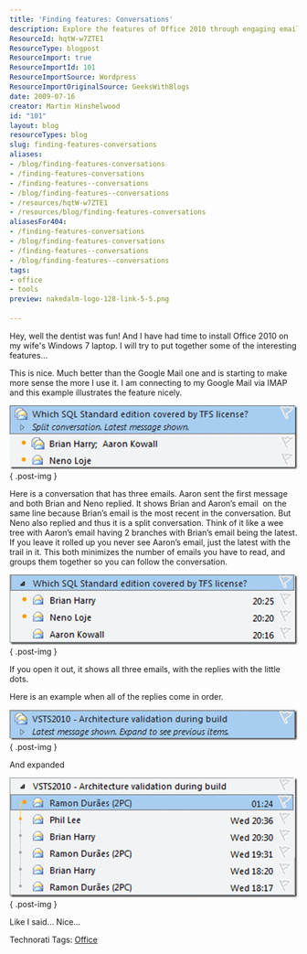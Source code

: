 ```yaml
---
title: 'Finding features: Conversations'
description: Explore the features of Office 2010 through engaging email conversations. Discover how to streamline your inbox and enhance your productivity today!
ResourceId: hqtW-w7ZTE1
ResourceType: blogpost
ResourceImport: true
ResourceImportId: 101
ResourceImportSource: Wordpress
ResourceImportOriginalSource: GeeksWithBlogs
date: 2009-07-16
creator: Martin Hinshelwood
id: "101"
layout: blog
resourceTypes: blog
slug: finding-features-conversations
aliases:
- /blog/finding-features-conversations
- /finding-features-conversations
- /finding-features--conversations
- /blog/finding-features--conversations
- /resources/hqtW-w7ZTE1
- /resources/blog/finding-features-conversations
aliasesFor404:
- /finding-features-conversations
- /blog/finding-features-conversations
- /finding-features--conversations
- /blog/finding-features--conversations
tags:
- office
- tools
preview: nakedalm-logo-128-link-5-5.png

---
```

Hey, well the dentist was fun! And I have had time to install Office 2010 on my wife's Windows 7 laptop. I will try to put together some of the interesting features…

This is nice. Much better than the Google Mail one and is starting to make more sense the more I use it. I am connecting to my Google Mail via IMAP and this example illustrates the feature nicely.

[![image](images/FindingfeaturesConversations_1343F-image_thumb_1-1-1.png)](http://blog.hinshelwood.com/files/2011/05/GWB-WindowsLiveWriter-FindingfeaturesConversations_1343F-image_4.png)
{ .post-img }

Here is a conversation that has three emails. Aaron sent the first message and both Brian and Neno replied. It shows Brian and Aaron’s email  on the same line because Brian’s email is the most recent in the conversation. But Neno also replied and thus it is a split conversation. Think of it like a wee tree with Aaron’s email having 2 branches with Brian’s email being the latest. If you leave it rolled up you never see Aaron’s email, just the latest with the trail in it. This both minimizes the number of emails you have to read, and groups them together so you can follow the conversation.

[![image](images/FindingfeaturesConversations_1343F-image_thumb-4-4.png)](http://blog.hinshelwood.com/files/2011/05/GWB-WindowsLiveWriter-FindingfeaturesConversations_1343F-image_2.png)
{ .post-img }

If you open it out, it shows all three emails, with the replies with the little dots.

Here is an example when all of the replies come in order.

[![image](images/FindingfeaturesConversations_1343F-image_thumb_2-2-2.png)](http://blog.hinshelwood.com/files/2011/05/GWB-WindowsLiveWriter-FindingfeaturesConversations_1343F-image_6.png)
{ .post-img }

And expanded

[![image](images/FindingfeaturesConversations_1343F-image_thumb_3-3-3.png)](http://blog.hinshelwood.com/files/2011/05/GWB-WindowsLiveWriter-FindingfeaturesConversations_1343F-image_8.png)
{ .post-img }

Like I said… Nice…

Technorati Tags: [Office](http://technorati.com/tags/Office)
